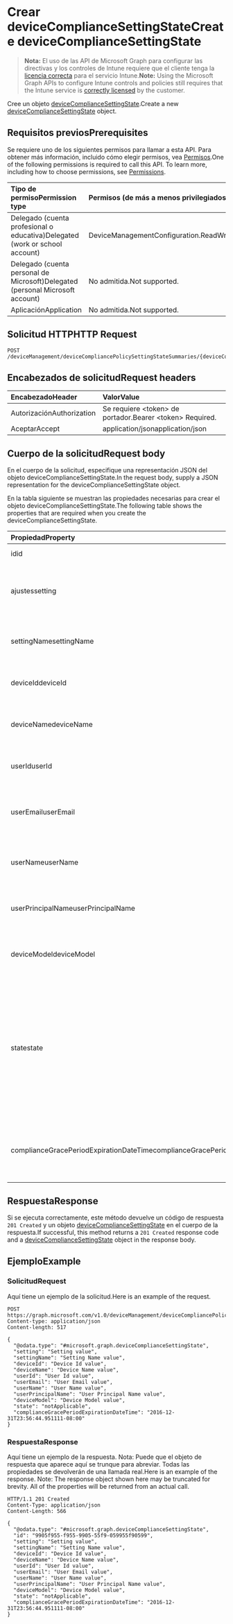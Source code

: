 # <a name="create-devicecompliancesettingstate"></a><span data-ttu-id="24df8-101">Crear deviceComplianceSettingState</span><span class="sxs-lookup"><span data-stu-id="24df8-101">Create deviceComplianceSettingState</span></span>

> <span data-ttu-id="24df8-102">**Nota:** El uso de las API de Microsoft Graph para configurar las directivas y los controles de Intune requiere que el cliente tenga la [licencia correcta](https://go.microsoft.com/fwlink/?linkid=839381) para el servicio Intune.</span><span class="sxs-lookup"><span data-stu-id="24df8-102">**Note:** Using the Microsoft Graph APIs to configure Intune controls and policies still requires that the Intune service is [correctly licensed](https://go.microsoft.com/fwlink/?linkid=839381) by the customer.</span></span>

<span data-ttu-id="24df8-103">Cree un objeto [deviceComplianceSettingState](../resources/intune_deviceconfig_devicecompliancesettingstate.md).</span><span class="sxs-lookup"><span data-stu-id="24df8-103">Create a new [deviceComplianceSettingState](../resources/intune_deviceconfig_devicecompliancesettingstate.md) object.</span></span>
## <a name="prerequisites"></a><span data-ttu-id="24df8-104">Requisitos previos</span><span class="sxs-lookup"><span data-stu-id="24df8-104">Prerequisites</span></span>
<span data-ttu-id="24df8-p101">Se requiere uno de los siguientes permisos para llamar a esta API. Para obtener más información, incluido cómo elegir permisos, vea [Permisos](../../../concepts/permissions_reference.md).</span><span class="sxs-lookup"><span data-stu-id="24df8-p101">One of the following permissions is required to call this API. To learn more, including how to choose permissions, see [Permissions](../../../concepts/permissions_reference.md).</span></span>

|<span data-ttu-id="24df8-107">Tipo de permiso</span><span class="sxs-lookup"><span data-stu-id="24df8-107">Permission type</span></span>|<span data-ttu-id="24df8-108">Permisos (de más a menos privilegiados)</span><span class="sxs-lookup"><span data-stu-id="24df8-108">Permissions (from most to least privileged)</span></span>|
|:---|:---|
|<span data-ttu-id="24df8-109">Delegado (cuenta profesional o educativa)</span><span class="sxs-lookup"><span data-stu-id="24df8-109">Delegated (work or school account)</span></span>|<span data-ttu-id="24df8-110">DeviceManagementConfiguration.ReadWrite.All</span><span class="sxs-lookup"><span data-stu-id="24df8-110">DeviceManagementConfiguration.ReadWrite.All</span></span>|
|<span data-ttu-id="24df8-111">Delegado (cuenta personal de Microsoft)</span><span class="sxs-lookup"><span data-stu-id="24df8-111">Delegated (personal Microsoft account)</span></span>|<span data-ttu-id="24df8-112">No admitida.</span><span class="sxs-lookup"><span data-stu-id="24df8-112">Not supported.</span></span>|
|<span data-ttu-id="24df8-113">Aplicación</span><span class="sxs-lookup"><span data-stu-id="24df8-113">Application</span></span>|<span data-ttu-id="24df8-114">No admitida.</span><span class="sxs-lookup"><span data-stu-id="24df8-114">Not supported.</span></span>|

## <a name="http-request"></a><span data-ttu-id="24df8-115">Solicitud HTTP</span><span class="sxs-lookup"><span data-stu-id="24df8-115">HTTP Request</span></span>
<!-- {
  "blockType": "ignored"
}
-->
``` http
POST /deviceManagement/deviceCompliancePolicySettingStateSummaries/{deviceCompliancePolicySettingStateSummaryId}/deviceComplianceSettingStates
```

## <a name="request-headers"></a><span data-ttu-id="24df8-116">Encabezados de solicitud</span><span class="sxs-lookup"><span data-stu-id="24df8-116">Request headers</span></span>
|<span data-ttu-id="24df8-117">Encabezado</span><span class="sxs-lookup"><span data-stu-id="24df8-117">Header</span></span>|<span data-ttu-id="24df8-118">Valor</span><span class="sxs-lookup"><span data-stu-id="24df8-118">Value</span></span>|
|:---|:---|
|<span data-ttu-id="24df8-119">Autorización</span><span class="sxs-lookup"><span data-stu-id="24df8-119">Authorization</span></span>|<span data-ttu-id="24df8-120">Se requiere &lt;token&gt; de portador.</span><span class="sxs-lookup"><span data-stu-id="24df8-120">Bearer &lt;token&gt; Required.</span></span>|
|<span data-ttu-id="24df8-121">Aceptar</span><span class="sxs-lookup"><span data-stu-id="24df8-121">Accept</span></span>|<span data-ttu-id="24df8-122">application/json</span><span class="sxs-lookup"><span data-stu-id="24df8-122">application/json</span></span>|

## <a name="request-body"></a><span data-ttu-id="24df8-123">Cuerpo de la solicitud</span><span class="sxs-lookup"><span data-stu-id="24df8-123">Request body</span></span>
<span data-ttu-id="24df8-124">En el cuerpo de la solicitud, especifique una representación JSON del objeto deviceComplianceSettingState.</span><span class="sxs-lookup"><span data-stu-id="24df8-124">In the request body, supply a JSON representation for the deviceComplianceSettingState object.</span></span>

<span data-ttu-id="24df8-125">En la tabla siguiente se muestran las propiedades necesarias para crear el objeto deviceComplianceSettingState.</span><span class="sxs-lookup"><span data-stu-id="24df8-125">The following table shows the properties that are required when you create the deviceComplianceSettingState.</span></span>

|<span data-ttu-id="24df8-126">Propiedad</span><span class="sxs-lookup"><span data-stu-id="24df8-126">Property</span></span>|<span data-ttu-id="24df8-127">Tipo</span><span class="sxs-lookup"><span data-stu-id="24df8-127">Type</span></span>|<span data-ttu-id="24df8-128">Descripción</span><span class="sxs-lookup"><span data-stu-id="24df8-128">Description</span></span>|
|:---|:---|:---|
|<span data-ttu-id="24df8-129">id</span><span class="sxs-lookup"><span data-stu-id="24df8-129">id</span></span>|<span data-ttu-id="24df8-130">String</span><span class="sxs-lookup"><span data-stu-id="24df8-130">String</span></span>|<span data-ttu-id="24df8-131">Clave de la entidad</span><span class="sxs-lookup"><span data-stu-id="24df8-131">Key of the entity</span></span>|
|<span data-ttu-id="24df8-132">ajustes</span><span class="sxs-lookup"><span data-stu-id="24df8-132">setting</span></span>|<span data-ttu-id="24df8-133">String</span><span class="sxs-lookup"><span data-stu-id="24df8-133">String</span></span>|<span data-ttu-id="24df8-134">El nombre de la clase de configuración y el nombre de propiedad.</span><span class="sxs-lookup"><span data-stu-id="24df8-134">The setting class name and property name.</span></span>|
|<span data-ttu-id="24df8-135">settingName</span><span class="sxs-lookup"><span data-stu-id="24df8-135">settingName</span></span>|<span data-ttu-id="24df8-136">String</span><span class="sxs-lookup"><span data-stu-id="24df8-136">String</span></span>|<span data-ttu-id="24df8-137">El nombre de configuración que se está notificando</span><span class="sxs-lookup"><span data-stu-id="24df8-137">The Setting Name that is being reported</span></span>|
|<span data-ttu-id="24df8-138">deviceId</span><span class="sxs-lookup"><span data-stu-id="24df8-138">deviceId</span></span>|<span data-ttu-id="24df8-139">String</span><span class="sxs-lookup"><span data-stu-id="24df8-139">String</span></span>|<span data-ttu-id="24df8-140">El identificador del dispositivo que se está notificando</span><span class="sxs-lookup"><span data-stu-id="24df8-140">The Device Id that is being reported</span></span>|
|<span data-ttu-id="24df8-141">deviceName</span><span class="sxs-lookup"><span data-stu-id="24df8-141">deviceName</span></span>|<span data-ttu-id="24df8-142">String</span><span class="sxs-lookup"><span data-stu-id="24df8-142">String</span></span>|<span data-ttu-id="24df8-143">El nombre del dispositivo que se está notificando</span><span class="sxs-lookup"><span data-stu-id="24df8-143">The Device Name that is being reported</span></span>|
|<span data-ttu-id="24df8-144">userId</span><span class="sxs-lookup"><span data-stu-id="24df8-144">userId</span></span>|<span data-ttu-id="24df8-145">String</span><span class="sxs-lookup"><span data-stu-id="24df8-145">String</span></span>|<span data-ttu-id="24df8-146">El identificador del usuario que se está notificando</span><span class="sxs-lookup"><span data-stu-id="24df8-146">The user Id that is being reported</span></span>|
|<span data-ttu-id="24df8-147">userEmail</span><span class="sxs-lookup"><span data-stu-id="24df8-147">userEmail</span></span>|<span data-ttu-id="24df8-148">String</span><span class="sxs-lookup"><span data-stu-id="24df8-148">String</span></span>|<span data-ttu-id="24df8-149">La dirección de correo electrónico del usuario que se está notificando</span><span class="sxs-lookup"><span data-stu-id="24df8-149">The User email address that is being reported</span></span>|
|<span data-ttu-id="24df8-150">userName</span><span class="sxs-lookup"><span data-stu-id="24df8-150">userName</span></span>|<span data-ttu-id="24df8-151">String</span><span class="sxs-lookup"><span data-stu-id="24df8-151">String</span></span>|<span data-ttu-id="24df8-152">El nombre de usuario que se está notificando</span><span class="sxs-lookup"><span data-stu-id="24df8-152">The User Name that is being reported</span></span>|
|<span data-ttu-id="24df8-153">userPrincipalName</span><span class="sxs-lookup"><span data-stu-id="24df8-153">userPrincipalName</span></span>|<span data-ttu-id="24df8-154">String</span><span class="sxs-lookup"><span data-stu-id="24df8-154">String</span></span>|<span data-ttu-id="24df8-155">El nombre principal de usuario que se está notificando</span><span class="sxs-lookup"><span data-stu-id="24df8-155">The User PrincipalName that is being reported</span></span>|
|<span data-ttu-id="24df8-156">deviceModel</span><span class="sxs-lookup"><span data-stu-id="24df8-156">deviceModel</span></span>|<span data-ttu-id="24df8-157">String</span><span class="sxs-lookup"><span data-stu-id="24df8-157">String</span></span>|<span data-ttu-id="24df8-158">El modelo de dispositivo que se está notificando</span><span class="sxs-lookup"><span data-stu-id="24df8-158">The device model that is being reported</span></span>|
|<span data-ttu-id="24df8-159">state</span><span class="sxs-lookup"><span data-stu-id="24df8-159">state</span></span>|[<span data-ttu-id="24df8-160">complianceStatus</span><span class="sxs-lookup"><span data-stu-id="24df8-160">complianceStatus</span></span>](../resources/intune_shared_compliancestatus.md)|<span data-ttu-id="24df8-161">El estado de cumplimiento de la configuración.</span><span class="sxs-lookup"><span data-stu-id="24df8-161">The compliance state of the setting.</span></span> <span data-ttu-id="24df8-162">Los valores posibles son: `unknown`, `notApplicable`, `compliant`, `remediated`, `nonCompliant`, `error`, `conflict` y `notAssigned`.</span><span class="sxs-lookup"><span data-stu-id="24df8-162">Possible values are: `unknown`, `notApplicable`, `compliant`, `remediated`, `nonCompliant`, `error`, `conflict`, `notAssigned`.</span></span>|
|<span data-ttu-id="24df8-163">complianceGracePeriodExpirationDateTime</span><span class="sxs-lookup"><span data-stu-id="24df8-163">complianceGracePeriodExpirationDateTime</span></span>|<span data-ttu-id="24df8-164">DateTimeOffset</span><span class="sxs-lookup"><span data-stu-id="24df8-164">DateTimeOffset</span></span>|<span data-ttu-id="24df8-165">La fecha y hora en que expira el período de gracia de cumplimiento del dispositivo</span><span class="sxs-lookup"><span data-stu-id="24df8-165">The DateTime when device compliance grace period expires</span></span>|



## <a name="response"></a><span data-ttu-id="24df8-166">Respuesta</span><span class="sxs-lookup"><span data-stu-id="24df8-166">Response</span></span>
<span data-ttu-id="24df8-167">Si se ejecuta correctamente, este método devuelve un código de respuesta `201 Created` y un objeto [deviceComplianceSettingState](../resources/intune_deviceconfig_devicecompliancesettingstate.md) en el cuerpo de la respuesta.</span><span class="sxs-lookup"><span data-stu-id="24df8-167">If successful, this method returns a `201 Created` response code and a [deviceComplianceSettingState](../resources/intune_deviceconfig_devicecompliancesettingstate.md) object in the response body.</span></span>

## <a name="example"></a><span data-ttu-id="24df8-168">Ejemplo</span><span class="sxs-lookup"><span data-stu-id="24df8-168">Example</span></span>
### <a name="request"></a><span data-ttu-id="24df8-169">Solicitud</span><span class="sxs-lookup"><span data-stu-id="24df8-169">Request</span></span>
<span data-ttu-id="24df8-170">Aquí tiene un ejemplo de la solicitud.</span><span class="sxs-lookup"><span data-stu-id="24df8-170">Here is an example of the request.</span></span>
``` http
POST https://graph.microsoft.com/v1.0/deviceManagement/deviceCompliancePolicySettingStateSummaries/{deviceCompliancePolicySettingStateSummaryId}/deviceComplianceSettingStates
Content-type: application/json
Content-length: 517

{
  "@odata.type": "#microsoft.graph.deviceComplianceSettingState",
  "setting": "Setting value",
  "settingName": "Setting Name value",
  "deviceId": "Device Id value",
  "deviceName": "Device Name value",
  "userId": "User Id value",
  "userEmail": "User Email value",
  "userName": "User Name value",
  "userPrincipalName": "User Principal Name value",
  "deviceModel": "Device Model value",
  "state": "notApplicable",
  "complianceGracePeriodExpirationDateTime": "2016-12-31T23:56:44.951111-08:00"
}
```

### <a name="response"></a><span data-ttu-id="24df8-171">Respuesta</span><span class="sxs-lookup"><span data-stu-id="24df8-171">Response</span></span>
<span data-ttu-id="24df8-p103">Aquí tiene un ejemplo de la respuesta. Nota: Puede que el objeto de respuesta que aparece aquí se trunque para abreviar. Todas las propiedades se devolverán de una llamada real.</span><span class="sxs-lookup"><span data-stu-id="24df8-p103">Here is an example of the response. Note: The response object shown here may be truncated for brevity. All of the properties will be returned from an actual call.</span></span>
``` http
HTTP/1.1 201 Created
Content-Type: application/json
Content-Length: 566

{
  "@odata.type": "#microsoft.graph.deviceComplianceSettingState",
  "id": "9905f955-f955-9905-55f9-059955f90599",
  "setting": "Setting value",
  "settingName": "Setting Name value",
  "deviceId": "Device Id value",
  "deviceName": "Device Name value",
  "userId": "User Id value",
  "userEmail": "User Email value",
  "userName": "User Name value",
  "userPrincipalName": "User Principal Name value",
  "deviceModel": "Device Model value",
  "state": "notApplicable",
  "complianceGracePeriodExpirationDateTime": "2016-12-31T23:56:44.951111-08:00"
}
```



